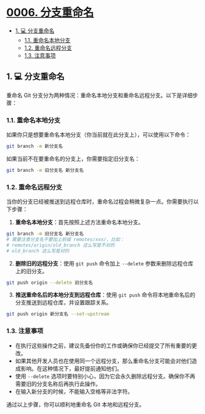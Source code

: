 # [0006. 分支重命名](https://github.com/Tdahuyou/git/tree/main/0006.%20%E5%88%86%E6%94%AF%E9%87%8D%E5%91%BD%E5%90%8D)

<!-- region:toc -->
- [1. 💻 分支重命名](#1--分支重命名)
  - [1.1. 重命名本地分支](#11-重命名本地分支)
  - [1.2. 重命名远程分支](#12-重命名远程分支)
  - [1.3. 注意事项](#13-注意事项)
<!-- endregion:toc -->

## 1. 💻 分支重命名

重命名 Git 分支分为两种情况：重命名本地分支和重命名远程分支。以下是详细步骤：

### 1.1. 重命名本地分支

如果你只是想要重命名本地分支（你当前就在此分支上），可以使用以下命令：

```bash
git branch -m 新分支名
```

如果当前不在要重命名的分支上，你需要指定旧分支名：

```bash
git branch -m 旧分支名 新分支名
```

### 1.2. 重命名远程分支

当你的分支已经被推送到远程仓库时，重命名过程会稍微复杂一点。你需要执行以下步骤：

1. **重命名本地分支**：首先按照上述方法重命名本地分支。
   
```bash
git branch -m 旧分支名 新分支名
# 需要注意分支名不要加上前缀 remotes/xxx/，比如：
# remotes/origin/old_branch 这么写是不对的
# old_branch 这么写是对的
```

2. **删除旧的远程分支**：使用 `git push` 命令加上 `--delete` 参数来删除远程仓库上的旧分支。

```bash
git push origin --delete 旧分支名
```

3. **推送重命名后的本地分支到远程仓库**：使用 `git push` 命令将本地重命名后的分支推送到远程仓库，并设置跟踪关系。

```bash
git push origin 新分支名 --set-upstream
```

### 1.3. 注意事项

- 在执行这些操作之前，建议先备份你的工作或确保你已经提交了所有重要的更改。
- 如果其他开发人员也在使用同一个远程分支，那么重命名分支可能会对他们造成影响。在这种情况下，最好提前通知他们。
- 使用 `--delete` 选项时要特别小心，因为它会永久删除远程分支。确保你不再需要旧的分支名称后再执行此操作。
- 在输入新分支的时候，不能输入空格等非法字符。

通过以上步骤，你可以顺利地重命名 Git 本地和远程分支。